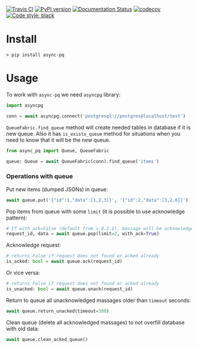 [![Travis CI](https://travis-ci.org/maximdanilchenko/async-pq.svg?branch=master)](https://travis-ci.org/maximdanilchenko/async-pq)
[![PyPI version](https://badge.fury.io/py/async-pq.svg)](https://badge.fury.io/py/async-pq)
[![Documentation Status](https://readthedocs.org/projects/async-pq/badge/?version=latest)](https://async-pq.readthedocs.io/en/latest/?badge=latest)
[![codecov](https://codecov.io/gh/maximdanilchenko/async-pq/branch/master/graph/badge.svg)](https://codecov.io/gh/maximdanilchenko/async-pq)
[![Code style: black](https://img.shields.io/badge/code%20style-black-000000.svg)](https://github.com/ambv/black)
# Install
```
> pip install async-pq
```

# Usage

To work with ```async-pq``` we need ```asyncpg``` library:
```python
import asyncpg

conn = await asyncpg.connect('postgresql://postgres@localhost/test')
```

```QueueFabric.find_queue``` method will create needed 
tables in database if it is new queue. 
Also it has ```is_exists_queue``` method for situations when you 
need to know that it will be the new queue.
```python
from async_pq import Queue, QueueFabric

queue: Queue = await QueueFabric(conn).find_queue('items')
```
### Operations with queue
Put new items (dumped JSONs) in queue:
```python
await queue.put('{"id":1,"data":[1,2,3]}', '{"id":2,"data":[3,2,6]}')
```

Pop items from queue with some ```limit``` (it is possible to use acknowledge pattern):
```python
# If with_ack=False (default from > 0.2.1), massage will be acknowledged in place automatically
request_id, data = await queue.pop(limit=2, with_ack=True)
```

Acknowledge request:
```python
# returns False if request does not found or acked already
is_acked: bool = await queue.ack(request_id)
```

Or vice versa:
```python
# returns False if request does not found or acked already
is_unacked: bool = await queue.unack(request_id)
```

Return to queue all unacknowledged massages older than ```timeout``` seconds:
```python
await queue.return_unacked(timeout=300)
```

Clean queue (delete all acknowledged massages) to not overfill database with old data:
```python
await queue.clean_acked_queue()
```
